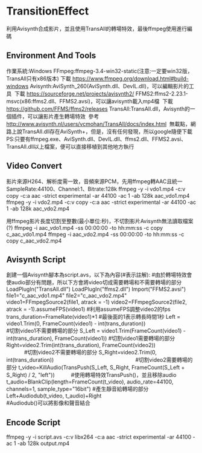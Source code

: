 # TransitionEffect
利用Avisynth合成影片，並且使用TransAll的轉場特效，最後ffmpeg使用進行編碼

## Environment And Tools
作業系統:Windows
FFmpeg:ffmpeg-3.4-win32-static(注意:一定要win32版，TransAll只有x86版本)
  下載 https://www.ffmpeg.org/download.html#build-windows
Avisynth:AviSynth_260(AviSynth.dll、DevIL.dll)，可以編輯影片的工具
  下載 https://sourceforge.net/projects/avisynth2/
FFMS2:ffms2-2.23.1-msvc(x86:ffms2.dll、FFMS2.avsi)，可以讓avisynth載入mp4檔
  下載 https://github.com/FFMS/ffms2/releases
TransAll:TransAll.dll，Avisynth的一個插件，可以讓影片產生轉場特效
  參考 http://www.avisynth.nl/users/vcmohan/TransAll/docs/index.html
  無載點，網路上說TransAll.dll存在AviSynth+，但是，沒有任何發現，所以google隨便下載
  
PS:只要有ffmpeg.exe、AviSynth.dll、DevIL.dll、ffms2.dll、FFMS2.avsi、TransAll.dll以上檔案，便可以直接移植到其他地方執行

## Video Convert
影片來源H264、解析度需一致，音頻來源PCM，先用ffmpeg轉AAC且統一SampleRate:44100、Channel:1、Bitrate:128k
ffmpeg -y -i vdo1.mp4 -c:v copy -c:a aac -strict experimental -ar 44100 -ac 1 -ab 128k aac_vdo1.mp4
ffmpeg -y -i vdo2.mp4 -c:v copy -c:a aac -strict experimental -ar 44100 -ac 1 -ab 128k aac_vdo2.mp4

用ffmpeg影片長度切割至整數(最小單位:秒)，不切割影片Avisynth無法讀取檔案(?)
ffmpeg -i aac_vdo1.mp4 -ss 00:00:00 -to hh:mm:ss -c copy c_aac_vdo1.mp4
ffmpeg -i aac_vdo2.mp4 -ss 00:00:00 -to hh:mm:ss -c copy c_aac_vdo2.mp4

## Avisynth Script
創建一個Avisynth腳本為script.avs，以下為內容(#表示註解):
#由於轉場特效會使audio部分有問題，所以下方會將video切成需要轉場和不需要轉場的部分
LoadPlugIn("TransAll.dll")
LoadPlugIn("ffms2.dll")
Import("FFMS2.avsi")
file1="c_aac_vdo1.mp4"
file2="c_aac_vdo2.mp4"
video1=FFmpegSource2(file1, atrack = -1)
video2=FFmpegSource2(file2, atrack = -1).assumeFPS(video1)                                        #利用assumeFPS調整video2的fps
trans_duration=FrameRate(video1)*1                                                                #最後面的1表示轉長時間1秒
Left = video1.Trim(0, FrameCount(video1) - int(trans_duration))                                   #切割video1不需要轉場的部分
S_Left = video1.Trim(FrameCount(video1) - int(trans_duration), FrameCount(video1))                #切割video1需要轉場的部分
Right=video2.Trim(int(trans_duration), FrameCount(video2))                                        #切割video2不需要轉場的部分
S_Right=video2.Trim(0, int(trans_duration))                                                       #切割video2需要轉場的部分
t_video=KillAudio(TransPush(S_Left, S_Right, FrameCount(S_Left + S_Right) / 2, "left"))           #使用轉場特效TransPush()，並且移除audio
t_audio=BlankClip(length=FrameCount(t_video), audio_rate=44100, channels=1, sample_type="16bit")  #產生靜音給轉場的部分
Left+Audiodub(t_video, t_audio)+Right                                                             #Audiodub()可以將影像和聲音結合

## Encode Script
ffmpeg -y -i script.avs -c:v libx264 -c:a aac -strict experimental -ar 44100 -ac 1 -ab 128k output.mp4
